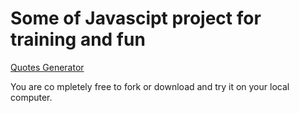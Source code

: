 # Some of Javascipt project for training and fun

[Quotes Generator](/QuotesGenerator/index.html)

You are co mpletely free to fork or download and try it on your local computer. 
